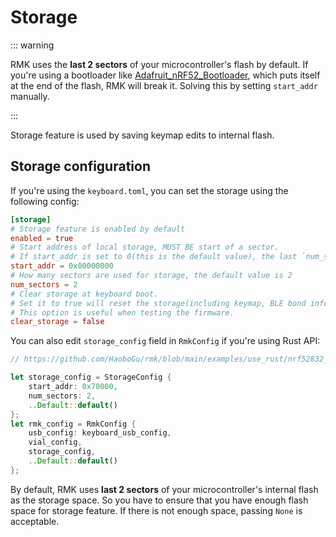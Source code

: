 # Storage

::: warning

RMK uses the **last 2 sectors** of your microcontroller's flash by default. If you're using a bootloader like [Adafruit_nRF52_Bootloader](https://github.com/adafruit/Adafruit_nRF52_Bootloader), which puts itself at the end of the flash, RMK will break it. Solving this by setting `start_addr` manually.

:::

Storage feature is used by saving keymap edits to internal flash.

## Storage configuration

If you're using the `keyboard.toml`, you can set the storage using the following config:

```toml
[storage]
# Storage feature is enabled by default
enabled = true
# Start address of local storage, MUST BE start of a sector.
# If start_addr is set to 0(this is the default value), the last `num_sectors` sectors will be used.
start_addr = 0x00000000
# How many sectors are used for storage, the default value is 2
num_sectors = 2
# Clear storage at keyboard boot.
# Set it to true will reset the storage(including keymap, BLE bond info, etc.) at each reboot.
# This option is useful when testing the firmware.
clear_storage = false
```

You can also edit `storage_config` field in `RmkConfig` if you're using Rust API:

```rust
// https://github.com/HaoboGu/rmk/blob/main/examples/use_rust/nrf52832_ble/src/main.rs#L48

let storage_config = StorageConfig {
    start_addr: 0x70000,
    num_sectors: 2,
    ..Default::default()
};
let rmk_config = RmkConfig {
    usb_config: keyboard_usb_config,
    vial_config,
    storage_config,
    ..Default::default()
};

```

By default, RMK uses **last 2 sectors** of your microcontroller's internal flash as the storage space. So you have to ensure that you have enough flash space for storage feature. If there is not enough space, passing `None` is acceptable.

